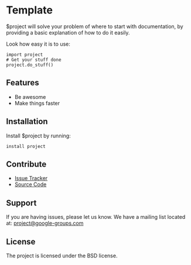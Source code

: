 # Template

$project will solve your problem of where to start with documentation,
by providing a basic explanation of how to do it easily.

Look how easy it is to use:

    import project
    # Get your stuff done
    project.do_stuff()

## Features

- Be awesome
- Make things faster

## Installation

Install $project by running:

    install project

## Contribute

- [Issue Tracker](github.com/$project/$project/issues)
- [Source Code](github.com/$project/$project)

## Support

If you are having issues, please let us know.
We have a mailing list located at: project@google-groups.com

## License

The project is licensed under the BSD license.
